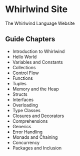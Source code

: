 # Whirlwind Site

The Whirlwind Language Website

## Guide Chapters

- Introduction to Whirlwind
- Hello World
- Variables and Constants
- Collections
- Control Flow
- Functions
- Tuples
- Memory and the Heap
- Structs
- Interfaces
- Overloading
- Type Classes
- Closures and Decorators
- Comprehensions
- Generics
- Error Handling
- Monads and Chaining
- Concurrency
- Packages and Inclusion
